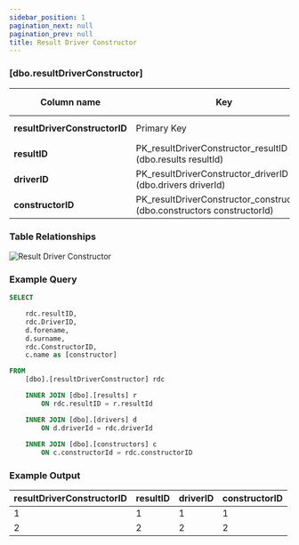 ```yaml
---
sidebar_position: 1
pagination_next: null
pagination_prev: null
title: Result Driver Constructor
---
```


### [dbo.resultDriverConstructor]
| Column name | Key | Data type | Allow NULLs | Default | Description |
| ------- | ------- | ------- | ------- | ------- | ------- |
| **resultDriverConstructorID** |  Primary Key | INT IDENTITY | ☐ |  |  | 
| **resultID** | PK_resultDriverConstructor_resultID (dbo.results resultId) | INT | ☐ |  |  | 
| **driverID** | PK_resultDriverConstructor_driverID (dbo.drivers driverId) | INT | ☐ |  |  | 
| **constructorID** | PK_resultDriverConstructor_constructorID (dbo.constructors constructorId) | INT | ☐ |  |  | 

### Table Relationships

![Result Driver Constructor](/img/table-relationships/resultDriverConstructor.png)

### Example Query

```sql
SELECT 

	rdc.resultID,
	rdc.DriverID,
	d.forename,
	d.surname,
	rdc.ConstructorID,
	c.name as [constructor]

FROM 
	[dbo].[resultDriverConstructor] rdc

	INNER JOIN [dbo].[results] r
		ON rdc.resultID = r.resultId

	INNER JOIN [dbo].[drivers] d
		ON d.driverId = rdc.driverId
	
	INNER JOIN [dbo].[constructors] c
		ON c.constructorId = rdc.constructorID
```

### Example Output

 |**resultDriverConstructorID**|**resultID**|**driverID**|**constructorID**|  
 |---|---|---|---|  
 |1|1|1|1|  
 |2|2|2|2| 